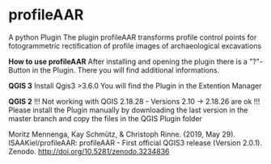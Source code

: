 # profileAAR
A python Plugin
The plugin profileAAR transforms profile control points for fotogrammetric rectification of profile images of archaeological excavations

**How to use profileAAR**
After installing and opening the plugin there is a "?"-Button in the Plugin. There you will find additional informations. 

**QGIS 3**
Install Qgis3 >3.6.0 
You will find the Plugin in the Extention Manager

**QGIS 2**
!!! Not working with QGIS 2.18.28 - Versions 2.10 -> 2.18.26 are ok !!!
Please install the Plugin manually by downloading the last version in the master branch and copy the files in the QGIS Plugin folder


Moritz Mennenga, Kay Schmütz, & Christoph Rinne. (2019, May 29). ISAAKiel/profileAAR: profileAAR - First official QGIS3 release (Version 2.0.1). Zenodo. http://doi.org/10.5281/zenodo.3234836
